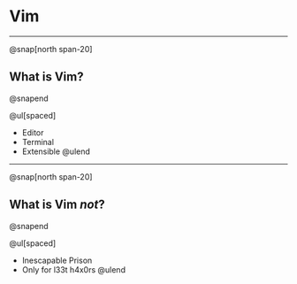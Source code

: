 # Vim

---

@snap[north span-20]
## What is Vim?
@snapend

@ul[spaced]
- Editor
- Terminal
- Extensible
@ulend

---

@snap[north span-20]
## What is Vim *not*?
@snapend

@ul[spaced]
- Inescapable Prison
- Only for l33t h4x0rs
@ulend


